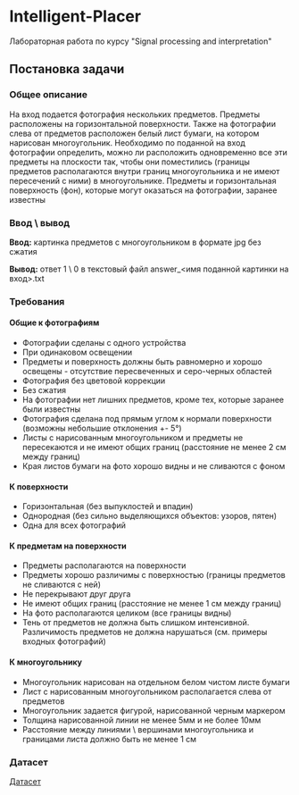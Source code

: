 # Intelligent-Placer
Лабораторная работа по курсу "Signal processing and interpretation"


## Постановка задачи
### Общее описание
На вход подается фотография нескольких предметов. Предметы расположены на горизонтальной поверхности. Также на фотографии слева от предметов расположен белый 
лист бумаги, на котором нарисован многоугольник. Необходимо по поданной на вход фотографии определить, можно ли расположить одновременно 
все эти предметы на плоскости так, чтобы они поместились (границы предметов располагаются внутри границ многоугольника и не имеют пересечений с ними) в многоугольнике.
Предметы и горизонтальная поверхность (фон), которые могут оказаться на фотографии, заранее известны

### Ввод \ вывод

**Ввод:** картинка предметов с многоугольником в формате jpg без сжатия

**Вывод:** ответ 1 \ 0 в текстовый файл answer_<имя поданной картинки на вход>.txt


### Требования
#### Общие к фотографиям
- Фотографии сделаны с одного устройства
- При одинаковом освещении
- Предметы и поверхность должны быть равномерно и хорошо освещены - отсутствие пересвеченных и серо-черных областей
- Фотография без цветовой коррекции
- Без сжатия
- На фотографии нет лишних предметов, кроме тех, которые заранее были известны
- Фотография сделана под прямым углом к нормали поверхности (возможны небольшие отклонения +- 5°)
- Листы с нарисованным многоугольником и предметы не пересекаются и не имеют общих границ (расстояние не менее 2 см между границ)
- Края листов бумаги на фото хорошо видны и не сливаются с фоном


#### К поверхности
- Горизонтальная (без выпуклостей и впадин)
- Однородная (без сильно выделяющихся объектов: узоров, пятен)
- Одна для всех фотографий


#### К предметам на поверхности
- Предметы располагаются на поверхности
- Предметы хорошо различимы с поверхностью (границы предметов не сливаются с ней)
- Не перекрывают друг друга
- Не имеют общих границ (расстояние не менее 1 см между границ)
- На фото располагаются целиком (все границы видны)
- Тень от предметов не должна быть слишком интенсивной. Различимость предметов не должна нарушаться (см. примеры входных фотографий)


#### К многоугольнику
- Многоугольник нарисован на отдельном белом чистом листе бумаги
- Лист с нарисованным многоугольником располагается слева от предметов
- Многоугольник задается фигурой, нарисованной черным маркером
- Толщина нарисованной линии не менее 5мм и не более 10мм
- Расстояние между линиями \ вершинами многоугольника и границами листа должно быть не менее 1 см

### Датасет
[Датасет](https://drive.google.com/drive/folders/1tJ5O16u1zSXOTFghZGYCDElBW5bynx61?usp=sharing)

